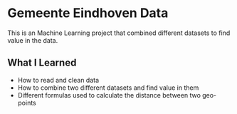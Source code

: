 # Gemeente Eindhoven Data
This is an Machine Learning project that combined different datasets to find value in the data.

## What I Learned
* How to read and clean data
* How to combine two different datasets and find value in them
* Different formulas used to calculate the distance between two geo-points
